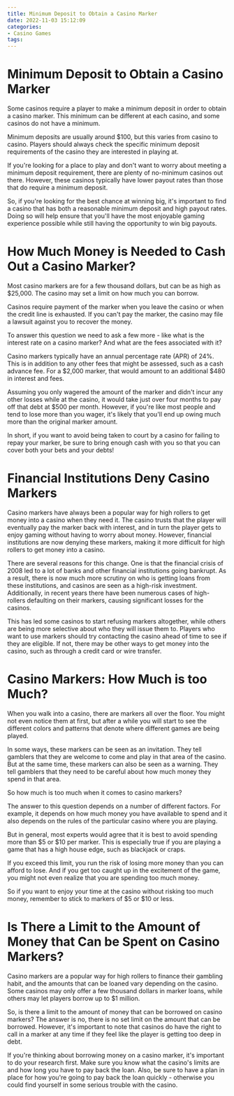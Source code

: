 ```yaml
---
title: Minimum Deposit to Obtain a Casino Marker
date: 2022-11-03 15:12:09
categories:
- Casino Games
tags:
---
```



#  Minimum Deposit to Obtain a Casino Marker

Some casinos require a player to make a minimum deposit in order to obtain a casino marker. This minimum can be different at each casino, and some casinos do not have a minimum.

Minimum deposits are usually around $100, but this varies from casino to casino. Players should always check the specific minimum deposit requirements of the casino they are interested in playing at.

If you're looking for a place to play and don't want to worry about meeting a minimum deposit requirement, there are plenty of no-minimum casinos out there. However, these casinos typically have lower payout rates than those that do require a minimum deposit.

So, if you're looking for the best chance at winning big, it's important to find a casino that has both a reasonable minimum deposit and high payout rates. Doing so will help ensure that you'll have the most enjoyable gaming experience possible while still having the opportunity to win big payouts.

#  How Much Money is Needed to Cash Out a Casino Marker?

Most casino markers are for a few thousand dollars, but can be as high as $25,000. The casino may set a limit on how much you can borrow.

Casinos require payment of the marker when you leave the casino or when the credit line is exhausted. If you can't pay the marker, the casino may file a lawsuit against you to recover the money. 

To answer this question we need to ask a few more - like what is the interest rate on a casino marker? And what are the fees associated with it? 

Casino markers typically have an annual percentage rate (APR) of 24%. This is in addition to any other fees that might be assessed, such as a cash advance fee. For a $2,000 marker, that would amount to an additional $480 in interest and fees. 

Assuming you only wagered the amount of the marker and didn't incur any other losses while at the casino, it would take just over four months to pay off that debt at $500 per month. However, if you're like most people and tend to lose more than you wager, it's likely that you'll end up owing much more than the original marker amount. 

In short, if you want to avoid being taken to court by a casino for failing to repay your marker, be sure to bring enough cash with you so that you can cover both your bets and your debts!

#  Financial Institutions Deny Casino Markers 
Casino markers have always been a popular way for high rollers to get money into a casino when they need it. The casino trusts that the player will eventually pay the marker back with interest, and in turn the player gets to enjoy gaming without having to worry about money. However, financial institutions are now denying these markers, making it more difficult for high rollers to get money into a casino.

There are several reasons for this change. One is that the financial crisis of 2008 led to a lot of banks and other financial institutions going bankrupt. As a result, there is now much more scrutiny on who is getting loans from these institutions, and casinos are seen as a high-risk investment. Additionally, in recent years there have been numerous cases of high-rollers defaulting on their markers, causing significant losses for the casinos.

This has led some casinos to start refusing markers altogether, while others are being more selective about who they will issue them to. Players who want to use markers should try contacting the casino ahead of time to see if they are eligible. If not, there may be other ways to get money into the casino, such as through a credit card or wire transfer.

#  Casino Markers: How Much is too Much?

When you walk into a casino, there are markers all over the floor. You might not even notice them at first, but after a while you will start to see the different colors and patterns that denote where different games are being played.

In some ways, these markers can be seen as an invitation. They tell gamblers that they are welcome to come and play in that area of the casino. But at the same time, these markers can also be seen as a warning. They tell gamblers that they need to be careful about how much money they spend in that area.

So how much is too much when it comes to casino markers?

The answer to this question depends on a number of different factors. For example, it depends on how much money you have available to spend and it also depends on the rules of the particular casino where you are playing.

But in general, most experts would agree that it is best to avoid spending more than $5 or $10 per marker. This is especially true if you are playing a game that has a high house edge, such as blackjack or craps.

If you exceed this limit, you run the risk of losing more money than you can afford to lose. And if you get too caught up in the excitement of the game, you might not even realize that you are spending too much money.

So if you want to enjoy your time at the casino without risking too much money, remember to stick to markers of $5 or $10 or less.

#  Is There a Limit to the Amount of Money that Can be Spent on Casino Markers?

Casino markers are a popular way for high rollers to finance their gambling habit, and the amounts that can be loaned vary depending on the casino. Some casinos may only offer a few thousand dollars in marker loans, while others may let players borrow up to $1 million.

So, is there a limit to the amount of money that can be borrowed on casino markers? The answer is no, there is no set limit on the amount that can be borrowed. However, it's important to note that casinos do have the right to call in a marker at any time if they feel like the player is getting too deep in debt.

If you're thinking about borrowing money on a casino marker, it's important to do your research first. Make sure you know what the casino's limits are and how long you have to pay back the loan. Also, be sure to have a plan in place for how you're going to pay back the loan quickly - otherwise you could find yourself in some serious trouble with the casino.